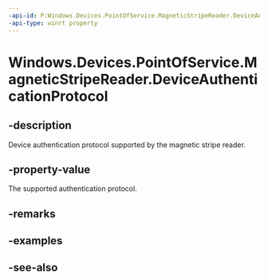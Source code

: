 ```yaml
---
-api-id: P:Windows.Devices.PointOfService.MagneticStripeReader.DeviceAuthenticationProtocol
-api-type: winrt property
---
```


<!-- Property syntax
public Windows.Devices.PointOfService.MagneticStripeReaderAuthenticationProtocol DeviceAuthenticationProtocol { get; }
-->

# Windows.Devices.PointOfService.MagneticStripeReader.DeviceAuthenticationProtocol

## -description
Device authentication protocol supported by the magnetic stripe reader.

## -property-value
The supported authentication protocol.

## -remarks

## -examples

## -see-also
